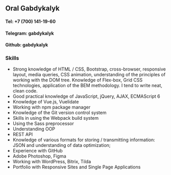 ## Oral Gabdykalyk 

#### Tel: +7 (700) 141-19-60
#### Telegram: gabdykalyk
#### Github: gabdykalyk

### Skills
- Strong knowledge of HTML / CSS, Bootstrap, cross-browser, responsive layout, media queries, CSS animation, understanding of the principles of working with the DOM tree.
Knowledge of Flex-box, Grid CSS technologies, application of the BEM methodology.
I tend to write neat, clean code.
- Good practical knowledge of JavaScript, jQuery, AJAX, ECMAScript 6
- Knowledge of Vue.js, Vuelidate
- Working with npm package manager
- Knowledge of the Git version control system
- Skills in using the Webpack build system
- Using the Sass preprocessor
- Understanding OOP
- REST API
- Knowledge of various formats for storing / transmitting information: JSON and understanding of data optimization;
- Experience with GitHub
- Adobe Photoshop, Figma
- Working with WordPress, Bitrix, Tilda
- Portfolio with Responsive Sites and Single Page Applications